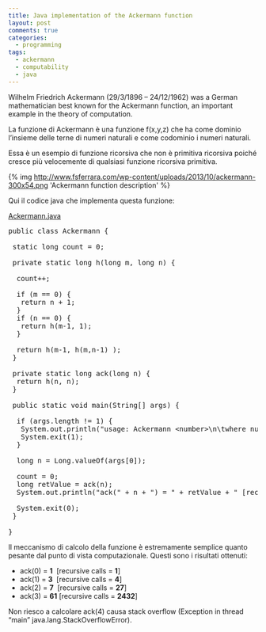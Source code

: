 ```yaml
---
title: Java implementation of the Ackermann function
layout: post
comments: true
categories:
  - programming
tags:
  - ackermann
  - computability
  - java
---
```

Wilhelm Friedrich Ackermann (29/3/1896 – 24/12/1962) was a German mathematician best known for the Ackermann function, an important example in the theory of computation.

La funzione di Ackermann è una funzione f(x,y,z) che ha come dominio l&#8217;insieme delle terne di numeri naturali e come codominio i numeri naturali.

Essa è un esempio di funzione ricorsiva che non è primitiva ricorsiva poiché cresce più velocemente di qualsiasi funzione ricorsiva primitiva.

<!--more-->

{% img http://www.fsferrara.com/wp-content/uploads/2013/10/ackermann-300x54.png 'Ackermann function description' %}

Qui il codice java che implementa questa funzione:

<span style="text-decoration: underline;">Ackermann.java</span>

<pre lang="java">public class Ackermann {

 static long count = 0;

 private static long h(long m, long n) {

  count++;

  if (m == 0) {
   return n + 1;
  }
  if (n == 0) {
   return h(m-1, 1);
  }

  return h(m-1, h(m,n-1) );
 }

 private static long ack(long n) {
  return h(n, n);
 }

 public static void main(String[] args) {

  if (args.length != 1) {
   System.out.println("usage: Ackermann &lt;number&gt;\n\twhere number is a positive integer");
   System.exit(1);
  }

  long n = Long.valueOf(args[0]);

  count = 0;
  long retValue = ack(n);  
  System.out.println("ack(" + n + ") = " + retValue + " [recursive calls = "+ count +"]");

  System.exit(0);
 }

}</pre>

Il meccanismo di calcolo della funzione è estremamente semplice quanto pesante dal punto di vista computazionale. Questi sono i risultati ottenuti:

  * ack(0) = **1**  [recursive calls = **1**]
  * ack(1) = **3**  [recursive calls = **4**]
  * ack(2) = **7**  [recursive calls = **27**]
  * ack(3) = **61** [recursive calls = **2432**]

Non riesco a calcolare ack(4) causa stack overflow (Exception in thread &#8220;main&#8221; java.lang.StackOverflowError).
